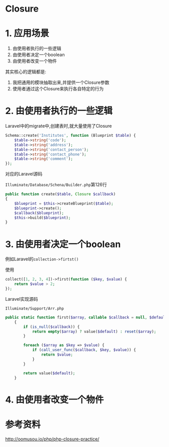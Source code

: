 # Closure

# 1. 应用场景

1. 由使用者执行的一些逻辑
2. 由使用者决定一个boolean
3. 由使用者改变一个物件

其实核心的逻辑都是: 

1. 我把通用的模块抽取出来,并提供一个Closure参数
2. 使用者通过这个Closure来执行各自特定的行为

# 2. 由使用者执行的一些逻辑

Laravel中的migrate中,创建表时,就大量使用了Closure

```php
Schema::create('Institutes', function (Blueprint $table) {
    $table->string('code');
    $table->string('address');
    $table->string('contact_person');
    $table->string('contact_phone');
    $table->string('comment');
});
```

对应的Laravel源码

`Illuminate/Database/Schena/Builder.php`第126行
```php
public function create($table, Closure $callback)
{
    $blueprint = $this->createBlueprint($table);
    $blueprint->create();
    $callback($blueprint);
    $this->build($blueprint);
}
```

# 3. 由使用者决定一个boolean

例如Laravel的`collection->firtst()`

使用

```php
collect([1, 2, 3, 4])->first(function ($key, $value) {
    return $value > 2;
});
```

Laravel实现源码

`Illuminate/Support/Arr.php`
```php
public static function first($array, callable $callback = null, $default = null)
    {
        if (is_null($callback)) {
            return empty($array) ? value($default) : reset($array);
        }

        foreach ($array as $key => $value) {
            if (call_user_func($callback, $key, $value)) {
                return $value;
            }
        }

        return value($default);
    }
```


# 4. 由使用者改变一个物件 

# 参考资料

<http://oomusou.io/php/php-closure-practice/>